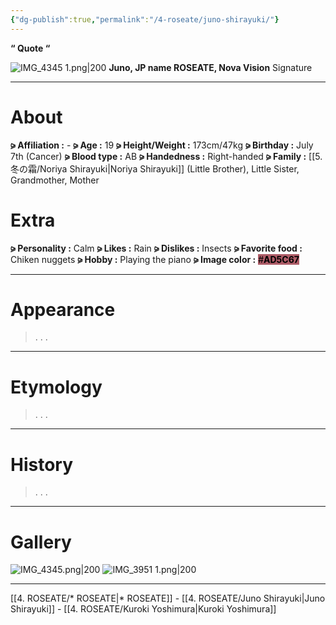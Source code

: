 ```yaml
---
{"dg-publish":true,"permalink":"/4-roseate/juno-shirayuki/"}
---
```



**“ Quote “**

![IMG_4345 1.png|200](/img/user/%E2%80%94%E2%80%94%E2%80%94%E2%80%94%E2%80%94%E2%80%94%E2%80%94%E2%80%94%E2%80%94/IMG_4345%201.png)
**Juno, JP name
ROSEATE, Nova Vision**
Signature

***

# About

**⪩ Affiliation :** -
**⪩ Age :** 19
**⪩ Height/Weight :** 173cm/47kg
**⪩ Birthday :** July 7th (Cancer)
**⪩ Blood type :** AB
**⪩ Handedness :** Right-handed
**⪩ Family :** [[5. 冬の霜/Noriya Shirayuki\|Noriya Shirayuki]] (Little Brother), Little Sister, Grandmother, Mother

# Extra

**⪩ Personality :** Calm
**⪩ Likes :** Rain
**⪩ Dislikes :** Insects
**⪩ Favorite food :** Chiken nuggets
**⪩ Hobby :** Playing the piano
**⪩ Image color :** <mark style="background: #AD5C67 ;">#**AD5C67**</mark>

***

# Appearance

> .
> .
> .

****

# Etymology

> .
> .
> .

****

# History

> .
> .
> .

****

# Gallery

![IMG_4345.png|200](/img/user/%E2%80%94%E2%80%94%E2%80%94%E2%80%94%E2%80%94%E2%80%94%E2%80%94%E2%80%94%E2%80%94/IMG_4345.png)   ![IMG_3951 1.png|200](/img/user/%E2%80%94%E2%80%94%E2%80%94%E2%80%94%E2%80%94%E2%80%94%E2%80%94%E2%80%94%E2%80%94/IMG_3951%201.png)

***

[[4. ROSEATE/* ROSEATE\|* ROSEATE]] - [[4. ROSEATE/Juno Shirayuki\|Juno Shirayuki]] - [[4. ROSEATE/Kuroki Yoshimura\|Kuroki Yoshimura]]